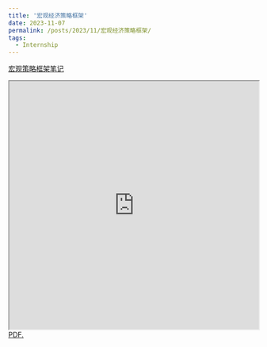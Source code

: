 ```yaml
---
title: '宏观经济策略框架'
date: 2023-11-07
permalink: /posts/2023/11/宏观经济策略框架/
tags:
  - Internship
---
```


[宏观策略框架笔记](./宏观策略框架.pdf)
<iframe src="https://example.com/./宏观策略框架.pdf" width="100%" height="500"></iframe>
<a href="minyao-huang.github.io/_posts/宏观策略框架.pdf" target="_blank">PDF.</a>
